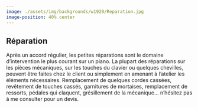 ```yaml
---
image: ./assets/img/backgrounds/w1920/Reparation.jpg
image-position: 40% center
---
```


## Réparation

Après un accord régulier, les petites réparations sont le domaine d’intervention le plus courant sur un piano. La plupart des réparations sur les pièces mécaniques, sur les touches du clavier ou quelques chevilles, peuvent être faites chez le client ou simplement en amenant à l’atelier les éléments nécessaires. Remplacement de quelques cordes cassées, revêtement de touches cassés, garnitures de mortaises, remplacement de ressorts, pédales qui claquent, grésillement de la mécanique... n’hésitez pas à me consulter pour un devis.

